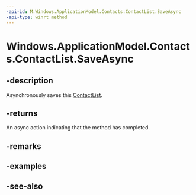 ```yaml
---
-api-id: M:Windows.ApplicationModel.Contacts.ContactList.SaveAsync
-api-type: winrt method
---
```


<!-- Method syntax
public Windows.Foundation.IAsyncAction SaveAsync()
-->

# Windows.ApplicationModel.Contacts.ContactList.SaveAsync

## -description
Asynchronously saves this [ContactList](contactlist.md).

## -returns
An async action indicating that the method has completed.

## -remarks

## -examples

## -see-also
